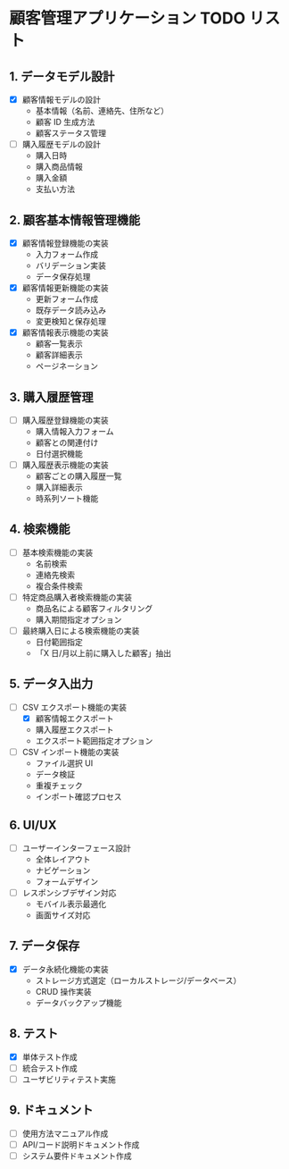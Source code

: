 # 顧客管理アプリケーション TODO リスト

## 1. データモデル設計

- [x] 顧客情報モデルの設計
  - 基本情報（名前、連絡先、住所など）
  - 顧客 ID 生成方法
  - 顧客ステータス管理
- [ ] 購入履歴モデルの設計
  - 購入日時
  - 購入商品情報
  - 購入金額
  - 支払い方法

## 2. 顧客基本情報管理機能

- [x] 顧客情報登録機能の実装
  - 入力フォーム作成
  - バリデーション実装
  - データ保存処理
- [x] 顧客情報更新機能の実装
  - 更新フォーム作成
  - 既存データ読み込み
  - 変更検知と保存処理
- [x] 顧客情報表示機能の実装
  - 顧客一覧表示
  - 顧客詳細表示
  - ページネーション

## 3. 購入履歴管理

- [ ] 購入履歴登録機能の実装
  - 購入情報入力フォーム
  - 顧客との関連付け
  - 日付選択機能
- [ ] 購入履歴表示機能の実装
  - 顧客ごとの購入履歴一覧
  - 購入詳細表示
  - 時系列ソート機能

## 4. 検索機能

- [ ] 基本検索機能の実装
  - 名前検索
  - 連絡先検索
  - 複合条件検索
- [ ] 特定商品購入者検索機能の実装
  - 商品名による顧客フィルタリング
  - 購入期間指定オプション
- [ ] 最終購入日による検索機能の実装
  - 日付範囲指定
  - 「X 日/月以上前に購入した顧客」抽出

## 5. データ入出力

- [ ] CSV エクスポート機能の実装
  - [x] 顧客情報エクスポート
  - 購入履歴エクスポート
  - エクスポート範囲指定オプション
- [ ] CSV インポート機能の実装
  - ファイル選択 UI
  - データ検証
  - 重複チェック
  - インポート確認プロセス

## 6. UI/UX

- [ ] ユーザーインターフェース設計
  - 全体レイアウト
  - ナビゲーション
  - フォームデザイン
- [ ] レスポンシブデザイン対応
  - モバイル表示最適化
  - 画面サイズ対応

## 7. データ保存

- [x] データ永続化機能の実装
  - ストレージ方式選定（ローカルストレージ/データベース）
  - CRUD 操作実装
  - データバックアップ機能

## 8. テスト

- [x] 単体テスト作成
- [ ] 統合テスト作成
- [ ] ユーザビリティテスト実施

## 9. ドキュメント

- [ ] 使用方法マニュアル作成
- [ ] API/コード説明ドキュメント作成
- [ ] システム要件ドキュメント作成
